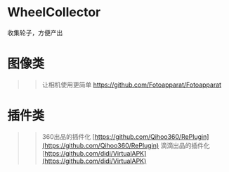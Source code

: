 # WheelCollector
收集轮子，方便产出

图像类
==
>>让相机使用更简单 https://github.com/Fotoapparat/Fotoapparat



插件类
==
>>360出品的插件化 [https://github.com/Qihoo360/RePlugin](https://github.com/Qihoo360/RePlugin)
>>滴滴出品的插件化 [https://github.com/didi/VirtualAPK](https://github.com/didi/VirtualAPK)
